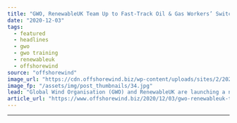 ```yaml
---
title: "GWO, RenewableUK Team Up to Fast-Track Oil & Gas Workers’ Switch to Offshore Wind"
date: "2020-12-03"
tags: 
  - featured
  - headlines
  - gwo
  - gwo training
  - renewableuk
  - offshorewind
source: "offshorewind"
image_url: "https://cdn.offshorewind.biz/wp-content/uploads/sites/2/2020/12/03152002/3sun-Group.jpg"
image_fp: "/assets/img/post_thumbnails/34.jpg"
lead: "Global Wind Organisation (GWO) and RenewableUK are launching a new programme to support the"
article_url: "https://www.offshorewind.biz/2020/12/03/gwo-renewableuk-team-up-to-fast-track-oil-gas-workers-switch-to-offshore-wind/"
---
```


---
